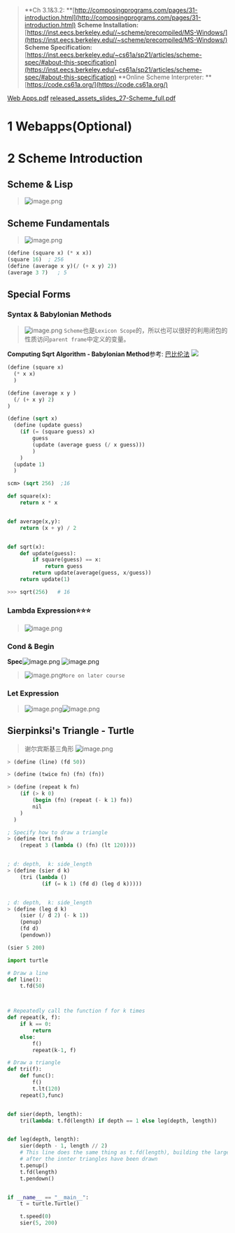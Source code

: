 > **Ch 3.1&3.2: **[http://composingprograms.com/pages/31-introduction.html](http://composingprograms.com/pages/31-introduction.html)
> **Scheme Installation:** [https://inst.eecs.berkeley.edu//~scheme/precompiled/MS-Windows/](https://inst.eecs.berkeley.edu//~scheme/precompiled/MS-Windows/)
> **Scheme Specification:** [https://inst.eecs.berkeley.edu/~cs61a/sp21/articles/scheme-spec/#about-this-specification](https://inst.eecs.berkeley.edu/~cs61a/sp21/articles/scheme-spec/#about-this-specification)
> **Online Scheme Interpreter: **[https://code.cs61a.org/](https://code.cs61a.org/)

[Web Apps.pdf](https://www.yuque.com/attachments/yuque/0/2023/pdf/12393765/1672909050904-1a111491-9571-425b-bf4d-20843b333d93.pdf)
[released_assets_slides_27-Scheme_full.pdf](https://www.yuque.com/attachments/yuque/0/2023/pdf/12393765/1672908974754-9597c8a9-07e7-4a40-baaf-b0c5e6995594.pdf)

# 1 Webapps(Optional)
> 


# 2 Scheme Introduction
## Scheme & Lisp
> ![image.png](./Lectures___Readings.assets/20230302_1020161554.png)


## Scheme Fundamentals
> ![image.png](./Lectures___Readings.assets/20230302_1020166972.png)

```scheme
(define (square x) (* x x))
(square 16)  ; 256
(define (average x y)(/ (+ x y) 2))
(average 3 7)   ; 5
```


## Special Forms
### Syntax & Babylonian Methods
> ![image.png](./Lectures___Readings.assets/20230302_1020177135.png)
> `Scheme`也是`Lexicon Scope`的，所以也可以很好的利用闭包的性质访问`parent frame`中定义的变量。

**Computing Sqrt Algorithm - Babylonian Method**参考: [巴比伦法](https://www.yuque.com/alexman/ac5oth/icbxe7gtlb18qt6k#vJFvp)
![](./Lectures___Readings.assets/20230302_1020173554.png)
```scheme
(define (square x)
  (* x x)
  )

(define (average x y )
  (/ (+ x y) 2)
)

(define (sqrt x) 
  (define (update guess)
    (if (= (square guess) x) 
        guess
        (update (average guess (/ x guess)))
        )
    )
  (update 1)
  )

scm> (sqrt 256)  ;16


```
```python
def square(x):
    return x * x


def average(x,y):
    return (x + y) / 2


def sqrt(x):
    def update(guess):
        if square(guess) == x:
            return guess
        return update(average(guess, x/guess))
    return update(1)

>>> sqrt(256)   # 16
```


### Lambda Expression⭐⭐⭐
> ![image.png](./Lectures___Readings.assets/20230302_1020172024.png)


### Cond & Begin
**Spec**![image.png](./Lectures___Readings.assets/20230302_1020174883.png)
![image.png](./Lectures___Readings.assets/20230302_1020172741.png)
> ![image.png](./Lectures___Readings.assets/20230302_1020176652.png)`More on later course`



### Let Expression
> ![image.png](./Lectures___Readings.assets/20230302_1020189836.png)![image.png](./Lectures___Readings.assets/20230302_1020184453.png)



## Sierpinksi's Triangle - Turtle
> 谢尔宾斯基三角形
> ![image.png](./Lectures___Readings.assets/20230302_1020186807.png)

```scheme
> (define (line) (fd 50))

> (define (twice fn) (fn) (fn))

> (define (repeat k fn)
    (if (> k 0)
        (begin (fn) (repeat (- k 1) fn))
        nil
    )
  )

; Specify how to draw a triangle
> (define (tri fn)
    (repeat 3 (lambda () (fn) (lt 120))))


; d: depth,  k: side_length
> (define (sier d k)
    (tri (lambda ()
           (if (= k 1) (fd d) (leg d k)))))


; d: depth,  k: side_length
> (define (leg d k)
    (sier (/ d 2) (- k 1))
    (penup)
    (fd d)
    (pendown))

(sier 5 200)
```
```python
import turtle

# Draw a line
def line():
    t.fd(50)



# Repeatedly call the function f for k times
def repeat(k, f):
    if k == 0:
        return
    else:
        f()
        repeat(k-1, f)

# Draw a triangle
def tri(f):
    def func():
        f()
        t.lt(120)
    repeat(3,func)


def sier(depth, length):
    tri(lambda: t.fd(length) if depth == 1 else leg(depth, length))


def leg(depth, length):
    sier(depth - 1, length // 2)
    # This line does the same thing as t.fd(length), building the larger leg
    # after the innter triangles have been drawn
    t.penup()
    t.fd(length)
    t.pendown()


if __name__ == "__main__":
    t = turtle.Turtle()

    t.speed(0)
    sier(5, 200)

```
